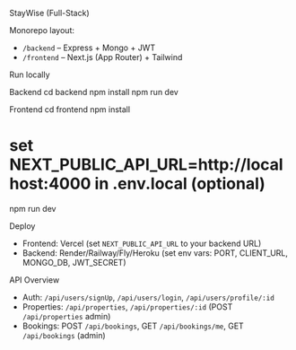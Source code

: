 StayWise (Full-Stack)

Monorepo layout:
- `/backend` – Express + Mongo + JWT
- `/frontend` – Next.js (App Router) + Tailwind

Run locally

Backend
cd backend
npm install
npm run dev

Frontend
cd frontend
npm install
# set NEXT_PUBLIC_API_URL=http://localhost:4000 in .env.local (optional)
npm run dev

Deploy
- Frontend: Vercel (set `NEXT_PUBLIC_API_URL` to your backend URL)
- Backend: Render/Railway/Fly/Heroku (set env vars: PORT, CLIENT_URL, MONGO_DB, JWT_SECRET)

API Overview
- Auth: `/api/users/signUp`, `/api/users/login`, `/api/users/profile/:id`
- Properties: `/api/properties`, `/api/properties/:id` (POST `/api/properties` admin)
- Bookings: POST `/api/bookings`, GET `/api/bookings/me`, GET `/api/bookings` (admin)

